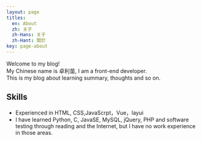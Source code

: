 ```yaml
---
layout: page
titles:
  en: About
  zh: 关于
  zh-Hans: 关于
  zh-Hant: 關於
key: page-about
---
```


Welcome to my blog!<br>
My Chinese name is 卓利苗, I am a front-end developer.<br>
This is my blog about learning summary, thoughts and so on. 

## Skills
- Experienced in HTML, CSS,JavaScrpt，Vue，layui
- I have learned Python, C, JavaSE, MySQL, jQuery, PHP and software testing through reading and the Internet, but I have no work experience in those areas.


